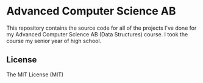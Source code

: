 # Advanced Computer Science AB
This repository contains the source code for all of the projects I've done for my Advanced Computer Science AB (Data Structures) course. I took the course my senior year of high school. 

## License
The MIT License (MIT)
